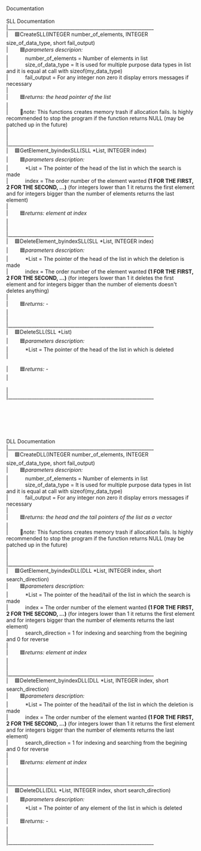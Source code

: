 <br />Documentation
<br />
<br />SLL Documentation
<br />|_____________________________________________________________
<br />|&emsp;   🟩CreateSLL(INTEGER number_of_elements, INTEGER size_of_data_type, short fail_output)
<br />|&emsp;&emsp;        🟦*parameters descripion:*
<br />|&emsp;&emsp;&emsp;            number_of_elements = Number of elements in list
<br />|&emsp;&emsp;&emsp;            size_of_data_type  = It is used for multiple purpose data types in list and it is equal at call with sizeof(my_data_type)
<br />|&emsp;&emsp;&emsp;            fail_output        = For any integer non zero it display errors messages if necessary
<br />|&emsp;&emsp;&emsp;
<br />|&emsp;&emsp;        🟦*returns: the head pointer of the list*
<br />|
<br />|&emsp;&emsp;        🔴*note:* This functions creates memory trash if allocation fails. Is highly recommended to stop the program if the function returns NULL (may be patched up in the future)
<br />|
<br />|
<br />|_____________________________________________________________
<br />|&emsp;    🟩GetElement_byindexSLL(SLL \*List, INTEGER index)
<br />|&emsp;&emsp;        🟦*parameters description:*
<br />|&emsp;&emsp;&emsp;            \*List = The pointer of the head of the list in which the search is made
<br />|&emsp;&emsp;&emsp;            index = The order number of the element wanted **(1 FOR THE FIRST, 2 FOR THE SECOND, ...)** (for integers lower than 1 it returns the first element and for integers bigger than the number of elements returns the last element)
<br />|&emsp;&emsp;&emsp;
<br />|&emsp;&emsp;        🟦*returns: element at index*
<br />|
<br />|
<br />|_____________________________________________________________
<br />|&emsp;    🟩DeleteElement_byindexSLL(SLL \*List, INTEGER index)
<br />|&emsp;&emsp;        🟦*parameters description:*
<br />|&emsp;&emsp;&emsp;            \*List = The pointer of the head of the list in which the deletion is made
<br />|&emsp;&emsp;&emsp;            index = The order number of the element wanted **(1 FOR THE FIRST, 2 FOR THE SECOND, ...)** (for integers lower than 1  it deletes the first element and for integers bigger than the number of elements doesn't deletes anything)
<br />|&emsp;&emsp;&emsp;
<br />|&emsp;&emsp;        🟦*returns: -*
<br />|
<br />|
<br />|_____________________________________________________________
<br />|&emsp;    🟩DeleteSLL(SLL \*List)
<br />|&emsp;&emsp;        🟦*parameters description:*
<br />|&emsp;&emsp;&emsp;            \*List = The pointer of the head of the list in which is deleted
<br />|           
<br />|&emsp;&emsp;        🟦*returns: -*
<br />|        
<br />|
<br />|_____________________________________________________________
<br />
<br />
<br />
<br />
<br />
<br />
<br />DLL Documentation
<br />|_____________________________________________________________
<br />|&emsp;   🟩CreateDLL(INTEGER number_of_elements, INTEGER size_of_data_type, short fail_output)
<br />|&emsp;&emsp;        🟦*parameters descripion:*
<br />|&emsp;&emsp;&emsp;            number_of_elements = Number of elements in list
<br />|&emsp;&emsp;&emsp;            size_of_data_type  = It is used for multiple purpose data types in list and it is equal at call with sizeof(my_data_type)
<br />|&emsp;&emsp;&emsp;            fail_output        = For any integer non zero it display errors messages if necessary
<br />|
<br />|&emsp;&emsp;        🟦*returns: the head and the tail pointers of the list as a vector*
<br />|
<br />|&emsp;&emsp;        🔴*note:* This functions creates memory trash if allocation fails. Is highly recommended to stop the program if the function returns NULL (may be patched up in the future)
<br />|
<br />|
<br />|_____________________________________________________________
<br />|&emsp;    🟩GetElement_byindexDLL(DLL \*List, INTEGER index, short search_direction)
<br />|&emsp;&emsp;        🟦*parameters description:*
<br />|&emsp;&emsp;&emsp;            \*List = The pointer of the head/tail of the list in which the search is made
<br />|&emsp;&emsp;&emsp;            index = The order number of the element wanted **(1 FOR THE FIRST, 2 FOR THE SECOND, ...)** (for integers lower than 1 it returns the first element and for integers bigger than the number of elements returns the last element)
<br />|&emsp;&emsp;&emsp;            search_direction = 1 for indexing and searching from the begining and 0 for reverse
<br />|
<br />|&emsp;&emsp;        🟦*returns: element at index*
<br />|
<br />|
<br />|_____________________________________________________________
<br />|&emsp;    🟩DeleteElement_byindexDLL(DLL *List, INTEGER index, short search_direction)
<br />|&emsp;&emsp;        🟦*parameters description:*
<br />|&emsp;&emsp;&emsp;            \*List = The pointer of the head/tail of the list in which the deletion is made
<br />|&emsp;&emsp;&emsp;            index = The order number of the element wanted **(1 FOR THE FIRST, 2 FOR THE SECOND, ...)** (for integers lower than 1 it returns the first element and for integers bigger than the number of elements returns the last element)
<br />|&emsp;&emsp;&emsp;            search_direction = 1 for indexing and searching from the begining and 0 for reverse
<br />|
<br />|&emsp;&emsp;        🟦*returns: element at index*
<br />|
<br />|
<br />|_____________________________________________________________
<br />|&emsp;    🟩DeleteDLL(DLL \*List, INTEGER index, short search_direction)
<br />|&emsp;&emsp;        🟦*parameters description:*
<br />|&emsp;&emsp;&emsp;            \*List = The pointer of any element of the list in which is deleted
<br />|
<br />|&emsp;&emsp;        🟦*returns: -*
<br />|
<br />|
<br />|_____________________________________________________________
<br />
<br />
<br />